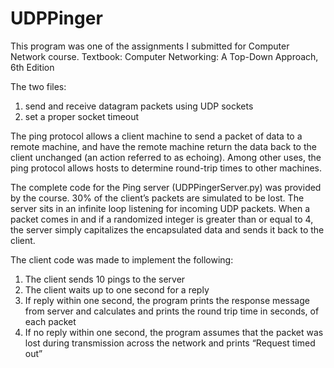 # UDPPinger
This program was one of the assignments I submitted for Computer Network course. 
Textbook: Computer Networking: A Top-Down Approach, 6th Edition

The two files:

1. send and receive datagram packets using UDP sockets
2. set a proper socket timeout

The ping protocol allows a client machine to send a packet of data to a remote machine, and have the remote machine return the data back to the client unchanged (an action referred to as echoing). Among other uses, the ping protocol allows hosts to determine round-trip times to
other machines.

The complete code for the Ping server (UDPPingerServer.py) was provided by the course. 30% of the client’s packets are simulated to be lost. The server sits in an infinite loop listening for incoming UDP packets. When a packet comes in and if a randomized integer is greater than or equal to 4, the server simply capitalizes the encapsulated data and sends it back to the client.

The client code was made to implement the following:

1. The client sends 10 pings to the server
2. The client waits up to one second for a reply
3. If reply within one second, the program prints the response message from server and calculates and prints the round trip time in seconds, of each packet
4. If no reply within one second, the program assumes that the packet was lost during transmission across the network and prints “Request timed out”
